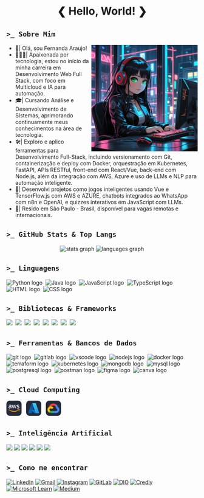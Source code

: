 <h1 align="center"> ❮ Hello, World! ❯ </h1>

## `>_ Sobre Mim`

<div>
  <img src="Img/img03.jpg" alt="Imagem 02" width="280" align="right" />
  <ul>
    <li>👋| Olá, sou Fernanda Araujo!</li>
    <li>👩🏻‍💻| Apaixonada por tecnologia, estou no início da minha carreira em Desenvolvimento Web Full Stack, com foco em Multicloud e IA para automação.</li>
    <li>🎓| Cursando Análise e Desenvolvimento de Sistemas, aprimorando continuamente meus conhecimentos na área de tecnologia.</li>
    <li>🛠️| Exploro e aplico ferramentas para Desenvolvimento Full-Stack, incluindo versionamento com Git, containerização e deploy com Docker, orquestração em Kubernetes, FastAPI, APIs RESTful, front-end com React/Vue, back-end com Node.js, além da integração com AWS, Azure e uso de LLMs e NLP para automação inteligente.</li>
    <li>🚀| Desenvolvi projetos como jogos inteligentes usando Vue e TensorFlow.js com AWS e AZURE, chatbots integrados ao WhatsApp com n8n e OpenAI, e quizzes interativos em JavaScript com LLMs.</li>
    <li>📍| Resido em São Paulo - Brasil, disponível para vagas remotas e internacionais.</li>
  </ul>
</div>


## `>_ GitHub Stats & Top Langs`

<div align="center">
  <img src="https://github-readme-stats.vercel.app/api?username=AraujoTech1&hide_title=false&hide_rank=false&show_icons=true&include_all_commits=true&count_private=true&disable_animations=false&theme=midnight-purple&locale=en&hide_border=false&order=1&custom_title=GitHub%20Stats" height="150" alt="stats graph" />
  <img src="https://github-readme-stats.vercel.app/api/top-langs?username=AraujoTech1&locale=en&hide_title=false&layout=compact&card_width=320&langs_count=5&theme=midnight-purple&hide_border=false&order=2" height="150" alt="languages graph" />
</div>

## `>_ Linguagens`  

<img src="https://cdn.jsdelivr.net/gh/devicons/devicon/icons/python/python-original.svg" width="40" alt="Python logo" />&nbsp;
<img src="https://cdn.jsdelivr.net/gh/devicons/devicon/icons/java/java-original.svg" width="40" alt="Java logo" />&nbsp;
<img src="https://cdn.jsdelivr.net/gh/devicons/devicon/icons/javascript/javascript-original.svg" width="40" alt="JavaScript logo" />&nbsp;
<img src="https://cdn.jsdelivr.net/gh/devicons/devicon/icons/typescript/typescript-original.svg" width="40" alt="TypeScript logo" />&nbsp;
<img src="https://cdn.jsdelivr.net/gh/devicons/devicon/icons/html5/html5-original.svg" width="40" alt="HTML logo" />&nbsp;
<img src="https://cdn.jsdelivr.net/gh/devicons/devicon/icons/css3/css3-original.svg" width="40" alt="CSS logo" />

## `>_ Bibliotecas & Frameworks`

<img src="https://img.shields.io/badge/-Angular-DD0031?style=flat&logo=angular&logoColor=white" />&nbsp;
<img src="https://img.shields.io/badge/-React-20232A?style=flat&logo=react&logoColor=61DAFB" />&nbsp;
<img src="https://img.shields.io/badge/-Vue-35495E?style=flat&logo=vue.js&logoColor=4FC08D" />&nbsp;
<img src="https://img.shields.io/badge/-TensorFlow-FF6F00?style=flat&logo=tensorflow&logoColor=white" />&nbsp;
<img src="https://img.shields.io/badge/-Bootstrap-563D7C?style=flat&logo=bootstrap&logoColor=white" />&nbsp;
<img src="https://img.shields.io/badge/-Vite-646CFF?style=flat&logo=vite&logoColor=white" />&nbsp;
<img src="https://img.shields.io/badge/-Sass-CC6699?style=flat&logo=sass&logoColor=white" />&nbsp;
<img src="https://img.shields.io/badge/-Tailwind-06B6D4?style=flat&logo=tailwindcss&logoColor=white" />

## `>_ Ferramentas & Bancos de Dados`

<img src="https://cdn.jsdelivr.net/gh/devicons/devicon/icons/git/git-original.svg" width="30" alt="git logo" />&nbsp;
<img src="https://cdn.jsdelivr.net/gh/devicons/devicon/icons/gitlab/gitlab-original.svg" width="30" alt="gitlab logo" />&nbsp;
<img src="https://cdn.jsdelivr.net/gh/devicons/devicon/icons/vscode/vscode-original.svg" width="30" alt="vscode logo" />&nbsp;
<img src="https://cdn.jsdelivr.net/gh/devicons/devicon/icons/nodejs/nodejs-original.svg" width="30" alt="nodejs logo" />&nbsp;
<img src="https://cdn.jsdelivr.net/gh/devicons/devicon/icons/docker/docker-original.svg" width="30" alt="docker logo" />&nbsp;
<img src="https://cdn.jsdelivr.net/gh/devicons/devicon/icons/terraform/terraform-original.svg" width="30" alt="terraform logo" />&nbsp;
<img src="https://cdn.simpleicons.org/kubernetes" width="30" alt="kubernetes logo" />&nbsp;
<img src="https://cdn.jsdelivr.net/gh/devicons/devicon/icons/mongodb/mongodb-original.svg" width="30" alt="mongodb logo" />&nbsp;
<img src="https://cdn.jsdelivr.net/gh/devicons/devicon/icons/mysql/mysql-original.svg" width="30" alt="mysql logo" />&nbsp;
<img src="https://cdn.jsdelivr.net/gh/devicons/devicon/icons/postgresql/postgresql-original.svg" width="30" alt="postgresql logo" />&nbsp;
<img src="https://cdn.simpleicons.org/postman" width="30" alt="postman logo" />&nbsp;
<img src="https://cdn.simpleicons.org/figma" width="30" alt="figma logo" />&nbsp;
<img src="https://cdn.simpleicons.org/canva" width="30" alt="canva logo" />

## `>_ Cloud Computing`

<img src="https://raw.githubusercontent.com/tandpfun/skill-icons/main/icons/AWS-Dark.svg" width="40" alt="AWS logo" />&nbsp;&nbsp;
<img src="https://raw.githubusercontent.com/tandpfun/skill-icons/main/icons/Azure-Dark.svg" width="40" alt="Azure logo" />&nbsp;&nbsp;
<img src="https://raw.githubusercontent.com/tandpfun/skill-icons/main/icons/GCP-Dark.svg" width="40" alt="GCP logo" />


## `>_ Inteligência Artificial`
<div align="left">
  <img src="https://img.shields.io/badge/IoT-ff91a4?style=for-the-badge&logo=internetofthings&logoColor=white" />
  <img src="https://img.shields.io/badge/Natural%20Language%20Processing-ff91a4?style=for-the-badge&logo=openai&logoColor=white" />
  <img src="https://img.shields.io/badge/Large%20Language%20Models-ff91a4?style=for-the-badge&logo=openai&logoColor=white" />
  <img src="https://img.shields.io/badge/n8n%20Workflow%20Automation-ff91a4?style=for-the-badge&logo=n8n&logoColor=white" />
  <img src="https://img.shields.io/badge/CrewAI%20Multi%20Agent-ff91a4?style=for-the-badge&logo=ai&logoColor=white" />
  <img src="https://img.shields.io/badge/Reconhecimento%20Facial-ff91a4?style=for-the-badge&logo=opencv&logoColor=white" />
</div>

## `>_ Como me encontrar`

[![LinkedIn](https://img.shields.io/badge/LinkedIn-4c1d95?style=for-the-badge&logo=linkedin&logoColor=white)](https://www.linkedin.com/in/fernanda-araujo-dev/)
[![Gmail](https://img.shields.io/badge/Gmail-4c1d95?style=for-the-badge&logo=gmail&logoColor=white)](mailto:xfernandaaraujo@gmail.com)
[![Instagram](https://img.shields.io/badge/Instagram-4c1d95?style=for-the-badge&logo=instagram&logoColor=white)](https://www.instagram.com/AraujoTech1)
[![GitLab](https://img.shields.io/badge/GitLab-4c1d95?style=for-the-badge&logo=gitlab&logoColor=white)](https://gitlab.com/xfernandaaraujo)
[![DIO](https://img.shields.io/badge/DIO-4c1d95?style=for-the-badge&logo=codeforces&logoColor=white)](https://www.dio.me/users/xfernandaaraujo)
[![Credly](https://img.shields.io/badge/Credly-4c1d95?style=for-the-badge&logo=acclaim&logoColor=white)](https://www.credly.com/users/fernandaaraujo1)
[![Microsoft Learn](https://img.shields.io/badge/Microsoft_Learn-4c1d95?style=for-the-badge&logo=microsoft&logoColor=white)](https://learn.microsoft.com/en-us/users/fernandaaraujo-0696/?tab=credentials-tab)
[![Medium](https://img.shields.io/badge/Medium-4c1d95?style=for-the-badge&logo=medium&logoColor=white)](https://medium.com/@nandaaraujo)

